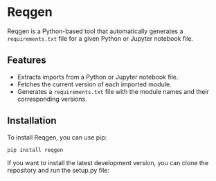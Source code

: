 # Reqgen

Reqgen is a Python-based tool that automatically generates a `requirements.txt` file for a given Python or Jupyter notebook file.

## Features

- Extracts imports from a Python or Jupyter notebook file.
- Fetches the current version of each imported module.
- Generates a `requirements.txt` file with the module names and their corresponding versions.

## Installation

To install Reqgen, you can use pip:

```bash
pip install reqgen
```


If you want to install the latest development version, you can clone the repository and run the setup.py file:
